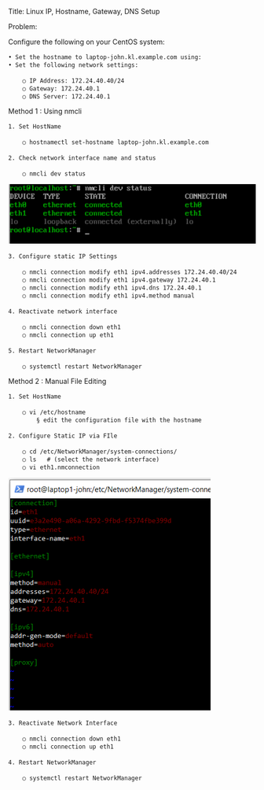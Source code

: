 Title: Linux IP, Hostname, Gateway, DNS Setup

Problem:

Configure the following on your CentOS system:

	• Set the hostname to laptop-john.kl.example.com using:
	• Set the following network settings:
	
		○ IP Address: 172.24.40.40/24
		○ Gateway: 172.24.40.1
		○ DNS Server: 172.24.40.1

Method 1 : Using nmcli

	1. Set HostName
	
		○ hostnamectl set-hostname laptop-john.kl.example.com

	2. Check network interface name and status

		○ nmcli dev status

![SSH Error](Image/nmcli_dev_status.PNG)

	3. Configure static IP Settings

		○ nmcli connection modify eth1 ipv4.addresses 172.24.40.40/24
		○ nmcli connection modify eth1 ipv4.gateway 172.24.40.1
		○ nmcli connection modify eth1 ipv4.dns 172.24.40.1
		○ nmcli connection modify eth1 ipv4.method manual
	
	4. Reactivate network interface
	
		○ nmcli connection down eth1
		○ nmcli connection up eth1

	5. Restart NetworkManager

		○ systemctl restart NetworkManager

Method 2 : Manual File Editing

	1. Set HostName

		○ vi /etc/hostname
			§ edit the configuration file with the hostname
	
	2. Configure Static IP via FIle

		○ cd /etc/NetworkManager/system-connections/
		○ ls   # (select the network interface)
		○ vi eth1.nmconnection
	
![SSH Error](Image/vi_eth1.PNG)	

	3. Reactivate Network Interface

		○ nmcli connection down eth1
		○ nmcli connection up eth1

	4. Restart NetworkManager

		○ systemctl restart NetworkManager
